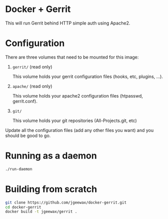 Docker + Gerrit
===============

This will run Gerrit behind HTTP simple auth using Apache2.

Configuration
=============

There are three volumes that need to be mounted for this image:

1. `gerrit/` (read only)
   
    This volume holds your gerrit configuration files (hooks, etc, plugins, ...).

2. `apache/` (read only)

   This volume holds your apache2 configuration files (htpasswd, gerrit.conf).

3. `git/`

   This volume holds your git repositories (All-Projects.git, etc)

Update all the configuration files (add any other files you want) and you
should be good to go.

Running as a daemon
===================

```bash
./run-daemon
```

Building from scratch
=====================

```bash
git clone https://github.com/jgeewax/docker-gerrit.git
cd docker-gerrit
docker build -t jgeewax/gerrit .
```
